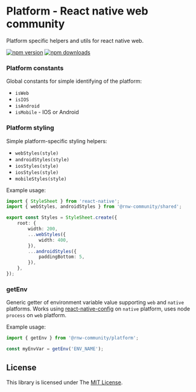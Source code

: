 # Platform - React native web community

Platform specific helpers and utils for react native web.

[![npm version](https://badge.fury.io/js/%40rnw-community%2Fredux-loadable.svg)](https://badge.fury.io/js/%40rnw-community%2Fredux-loadable)
[![npm downloads](https://img.shields.io/npm/dm/%40rnw-community%2Fredux-loadable.svg)](https://www.npmjs.com/package/%40rnw-community%2Fredux-loadable)

### Platform constants

Global constants for simple identifying of the platform:

-   `isWeb`
-   `isIOS`
-   `isAndroid`
-   `isMobile` - IOS or Android

### Platform styling

Simple platform-specific styling helpers:

-   `webStyles(style)`
-   `androidStyles(style)`
-   `iosStyles(style)`
-   `iosStyles(style)`
-   `mobileStyles(style)`

Example usage:

```ts
import { StyleSheet } from 'react-native';
import { webStyles, androidStyles } from '@rnw-community/shared';

export const Styles = StyleSheet.create({
    root: {
        width: 200,
        ...webStyles({
            width: 400,
        }),
        ...androidStyles({
            paddingBottom: 5,
        }),
    },
});
```

### getEnv

Generic getter of environment variable value supporting `web` and `native` platforms. Works using [react-native-config](https://github.com/luggit/react-native-config)
on `native` platform, uses node `process` on `web` platform.

Example usage:

```ts
import { getEnv } from '@rnw-community/platform';

const myEnvVar = getEnv('ENV_NAME');
```

## License

This library is licensed under The [MIT License](./LICENSE.md).
